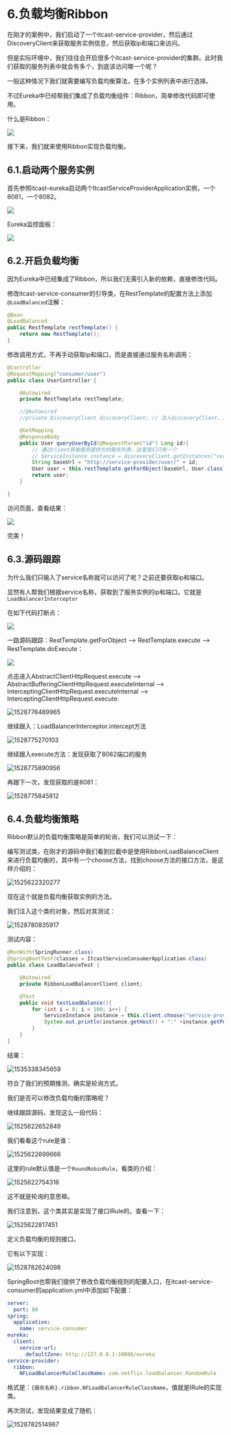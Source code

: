 # 6.负载均衡Ribbon

在刚才的案例中，我们启动了一个itcast-service-provider，然后通过DiscoveryClient来获取服务实例信息，然后获取ip和端口来访问。

但是实际环境中，我们往往会开启很多个itcast-service-provider的集群。此时我们获取的服务列表中就会有多个，到底该访问哪一个呢？

一般这种情况下我们就需要编写负载均衡算法，在多个实例列表中进行选择。

不过Eureka中已经帮我们集成了负载均衡组件：Ribbon，简单修改代码即可使用。

什么是Ribbon：

![](./assets/Ribbon-什么是Ribbon.png)



接下来，我们就来使用Ribbon实现负载均衡。



## 6.1.启动两个服务实例

首先参照itcast-eureka启动两个ItcastServiceProviderApplication实例，一个8081，一个8082。

 ![](./assets/Eureka-启动两个实例.png)

Eureka监控面板：

![](./assets/Ribbon-Eureka监控面板.png)



## 6.2.开启负载均衡

因为Eureka中已经集成了Ribbon，所以我们无需引入新的依赖，直接修改代码。

修改itcast-service-consumer的引导类，在RestTemplate的配置方法上添加`@LoadBalanced`注解：

```java
@Bean
@LoadBalanced
public RestTemplate restTemplate() {
    return new RestTemplate();
}
```



修改调用方式，不再手动获取ip和端口，而是直接通过服务名称调用：

```java
@Controller
@RequestMapping("consumer/user")
public class UserController {

    @Autowired
    private RestTemplate restTemplate;

    //@Autowired
    //private DiscoveryClient discoveryClient; // 注入discoveryClient，通过该客户端获取服务列表

    @GetMapping
    @ResponseBody
    public User queryUserById(@RequestParam("id") Long id){
        // 通过client获取服务提供方的服务列表，这里我们只有一个
        // ServiceInstance instance = discoveryClient.getInstances("service-provider").get(0);
        String baseUrl = "http://service-provider/user/" + id;
        User user = this.restTemplate.getForObject(baseUrl, User.class);
        return user;
    }

}
```

访问页面，查看结果：

![](./assets/Ribbon-开启负载均衡.png)

完美！



## 6.3.源码跟踪

为什么我们只输入了service名称就可以访问了呢？之前还要获取ip和端口。

显然有人帮我们根据service名称，获取到了服务实例的ip和端口。它就是`LoadBalancerInterceptor`

在如下代码打断点：

![](./assets/Ribbon-源码跟踪.png)

一路源码跟踪：RestTemplate.getForObject --> RestTemplate.execute --> RestTemplate.doExecute：

![](./assets/1528776129378.png)

点击进入AbstractClientHttpRequest.execute --> AbstractBufferingClientHttpRequest.executeInternal --> InterceptingClientHttpRequest.executeInternal --> InterceptingClientHttpRequest.execute:

![1528776489965](./assets/1528776489965.png)

继续跟入：LoadBalancerInterceptor.intercept方法

![1528775270103](./assets/1528775270103.png)

继续跟入execute方法：发现获取了8082端口的服务

![1528775890956](./assets/1528775890956.png)

再跟下一次，发现获取的是8081：

![1528775845812](./assets/1528775845812.png)



## 6.4.负载均衡策略

Ribbon默认的负载均衡策略是简单的轮询，我们可以测试一下：

编写测试类，在刚才的源码中我们看到拦截中是使用RibbonLoadBalanceClient来进行负载均衡的，其中有一个choose方法，找到choose方法的接口方法，是这样介绍的：

 ![1525622320277](./assets/1525622320277.png)

现在这个就是负载均衡获取实例的方法。

我们注入这个类的对象，然后对其测试：

 ![1528780835917](./assets/1528780835917.png)

测试内容：

```java
@RunWith(SpringRunner.class)
@SpringBootTest(classes = ItcastServiceConsumerApplication.class)
public class LoadBalanceTest {

    @Autowired
    private RibbonLoadBalancerClient client;

    @Test
    public void testLoadBalance(){
        for (int i = 0; i < 100; i++) {
            ServiceInstance instance = this.client.choose("service-provider");
            System.out.println(instance.getHost() + ":" +instance.getPort());
        }
    }
}

```

结果：

![1535338345659](./assets/1535338345659.png)

符合了我们的预期推测，确实是轮询方式。



我们是否可以修改负载均衡的策略呢？

继续跟踪源码，发现这么一段代码：

 ![1525622652849](./assets/1525622652849.png)

我们看看这个rule是谁：

 ![1525622699666](./assets/1525622699666.png)

这里的rule默认值是一个`RoundRobinRule`，看类的介绍：

 ![1525622754316](./assets/1525622754316.png)

这不就是轮询的意思嘛。

我们注意到，这个类其实是实现了接口IRule的，查看一下：

 ![1525622817451](./assets/1525622817451.png)

定义负载均衡的规则接口。

它有以下实现：

 ![1528782624098](./assets/1528782624098.png)

SpringBoot也帮我们提供了修改负载均衡规则的配置入口，在itcast-service-consumer的application.yml中添加如下配置：

```yaml
server:
  port: 80
spring:
  application:
    name: service-consumer
eureka:
  client:
    service-url:
      defaultZone: http://127.0.0.1:10086/eureka
service-provider:
  ribbon:
    NFLoadBalancerRuleClassName: com.netflix.loadbalancer.RandomRule
```

格式是：`{服务名称}.ribbon.NFLoadBalancerRuleClassName`，值就是IRule的实现类。



再次测试，发现结果变成了随机：

![1528782514987](./assets/1528782514987.png)

